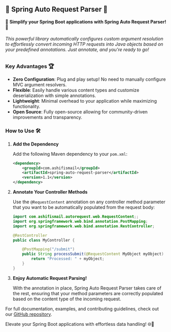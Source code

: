 ## 🚀 Spring Auto Request Parser 🚀

🌟 **Simplify your Spring Boot applications with Spring Auto Request Parser!** 🌟

###### This powerful library automatically configures custom argument resolution to effortlessly convert incoming HTTP requests into Java objects based on your predefined annotations. Just annotate, and you're ready to go!

### Key Advantages 🏆

- **Zero Configuration**: Plug and play setup! No need to manually configure MVC argument resolvers.
- **Flexible**: Easily handle various content types and customize deserialization with simple annotations.
- **Lightweight**: Minimal overhead to your application while maximizing functionality.
- **Open Source**: Fully open-source allowing for community-driven improvements and transparency.

### How to Use 🛠️

1. **Add the Dependency**

   Add the following Maven dependency to your `pom.xml`:

   ```xml
   <dependency>
       <groupId>com.ashifismail</groupId>
       <artifactId>spring-auto-request-parser</artifactId>
       <version>1.1</version>
   </dependency>
   ```

2. **Annotate Your Controller Methods**

   Use the `@RequestContent` annotation on any controller method parameter that you want to be automatically populated from the request body:

   ```java
   import com.ashifismail.autorequest.web.RequestContent;;
   import org.springframework.web.bind.annotation.PostMapping;
   import org.springframework.web.bind.annotation.RestController;

   @RestController
   public class MyController {

       @PostMapping("/submit")
       public String processSubmit(@RequestContent MyObject myObject) {
           return "Processed: " + myObject;
       }
   }
   ```

3. **Enjoy Automatic Request Parsing!**

   With the annotation in place, Spring Auto Request Parser takes care of the rest, ensuring that your method parameters are correctly populated based on the content type of the incoming request.

For full documentation, examples, and contributing guidelines, check out our [GitHub repository](#).

Elevate your Spring Boot applications with effortless data handling! 🌐🚀
